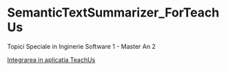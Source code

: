 # SemanticTextSummarizer_ForTeachUs
Topici Speciale in Inginerie Software 1 - Master An 2

[Integrarea in aplicatia TeachUs](https://github.com/postolache-andreea-miruna/Teach-Us)

